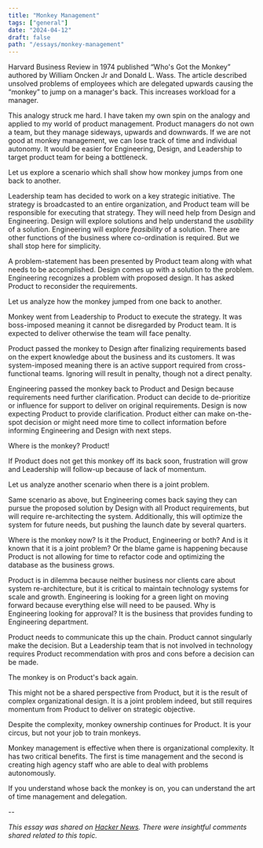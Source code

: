 ```yaml
---
title: "Monkey Management"
tags: ["general"]
date: "2024-04-12"
draft: false
path: "/essays/monkey-management"
---
```


Harvard Business Review in 1974 published “Who's Got the Monkey” authored by William Oncken Jr and Donald L. Wass. The article described unsolved problems of employees which are delegated upwards causing the “monkey” to jump on a manager's back. This increases workload for a manager. 

This analogy struck me hard. I have taken my own spin on the analogy and applied to my world of product management. Product managers do not own a team, but they manage sideways, upwards and downwards. If we are not good at monkey management, we can lose track of time and individual autonomy. It would be easier for Engineering, Design, and Leadership to target product team for being a bottleneck.

Let us explore a scenario which shall show how monkey jumps from one back to another. 

Leadership team has decided to work on a key strategic initiative. The strategy is broadcasted to an entire organization, and Product team will be responsible for executing that strategy. They will need help from Design and Engineering. Design will explore solutions and help understand the _usability_ of a solution. Engineering will explore _feasibility_ of a solution. There are other functions of the business where co-ordination is required. But we shall stop here for simplicity. 

A problem-statement has been presented by Product team along with what needs to be accomplished. Design comes up with a solution to the problem. Engineering recognizes a problem with proposed design. It has asked Product to reconsider the requirements.

Let us analyze how the monkey jumped from one back to another. 

Monkey went from Leadership to Product to execute the strategy. It was boss-imposed meaning it cannot be disregarded by Product team. It is expected to deliver otherwise the team will face penalty.

Product passed the monkey to Design after finalizing requirements based on the expert knowledge about the business and its customers. It was system-imposed meaning there is an active support required from cross-functional teams. Ignoring will result in penalty, though not a direct penalty.

Engineering passed the monkey back to Product and Design because requirements need further clarification. Product can decide to de-prioritize or influence for support to deliver on original requirements. Design is now expecting Product to provide clarification. Product either can make on-the-spot decision or might need more time to collect information before informing Engineering and Design with next steps.

Where is the monkey? Product!

If Product does not get this monkey off its back soon, frustration will grow and Leadership will follow-up because of lack of momentum.

Let us analyze another scenario when there is a joint problem. 

Same scenario as above, but Engineering comes back saying they can pursue the proposed solution by Design with all Product requirements, but will require re-architecting the system. Additionally, this will optimize the system for future needs, but pushing the launch date by several quarters.

Where is the monkey now? Is it the Product, Engineering or both? And is it known that it is a joint problem? Or the blame game is happening because Product is not allowing for time to refactor code and optimizing the database as the business grows.

Product is in dilemma because neither business nor clients care about system re-architecture, but it is critical to maintain technology systems for scale and growth. Engineering is looking for a green light on moving forward because everything else will need to be paused. Why is Engineering looking for approval? It is the business that provides funding to Engineering department.

Product needs to communicate this up the chain. Product cannot singularly make the decision. But a Leadership team that is not involved in technology requires Product recommendation with pros and cons before a decision can be made.

The monkey is on Product's back again.

This might not be a shared perspective from Product, but it is the result of complex organizational design. It is a joint problem indeed, but still requires momentum from Product to deliver on strategic objective.

Despite the complexity, monkey ownership continues for Product. It is your circus, but not your job to train monkeys.

Monkey management is effective when there is organizational complexity. It has two critical benefits. The first is time management and the second is creating high agency staff who are able to deal with problems autonomously.

If you understand whose back the monkey is on, you can understand the art of time management and delegation.

--

*This essay was shared on [Hacker News](https://news.ycombinator.com/item?id=40014540). There were insightful comments shared related to this topic.*